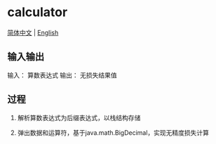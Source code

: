 # calculator

[简体中文](README.md) | [English](README_EN.md)

## 输入输出

输入： 算数表达式
输出： 无损失结果值

## 过程

1. 解析算数表达式为后缀表达式，以栈结构存储

2. 弹出数据和运算符，基于java.math.BigDecimal，实现无精度损失计算
